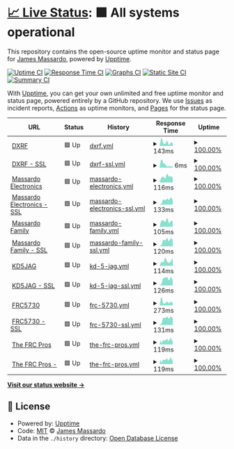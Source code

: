 # [📈 Live Status](https://dxrf.com): <!--live status--> **🟩 All systems operational**

This repository contains the open-source uptime monitor and status page for [James Massardo](http://www.dxrf.com), powered by [Upptime](https://github.com/upptime/upptime).

[![Uptime CI](https://github.com/jmassardo/upptime/workflows/Uptime%20CI/badge.svg)](https://github.com/jmassardo/upptime/actions?query=workflow%3A%22Uptime+CI%22)
[![Response Time CI](https://github.com/jmassardo/upptime/workflows/Response%20Time%20CI/badge.svg)](https://github.com/jmassardo/upptime/actions?query=workflow%3A%22Response+Time+CI%22)
[![Graphs CI](https://github.com/jmassardo/upptime/workflows/Graphs%20CI/badge.svg)](https://github.com/jmassardo/upptime/actions?query=workflow%3A%22Graphs+CI%22)
[![Static Site CI](https://github.com/jmassardo/upptime/workflows/Static%20Site%20CI/badge.svg)](https://github.com/jmassardo/upptime/actions?query=workflow%3A%22Static+Site+CI%22)
[![Summary CI](https://github.com/jmassardo/upptime/workflows/Summary%20CI/badge.svg)](https://github.com/jmassardo/upptime/actions?query=workflow%3A%22Summary+CI%22)

With [Upptime](https://upptime.js.org), you can get your own unlimited and free uptime monitor and status page, powered entirely by a GitHub repository. We use [Issues](https://github.com/jmassardo/upptime/issues) as incident reports, [Actions](https://github.com/jmassardo/upptime/actions) as uptime monitors, and [Pages](https://dxrf.com) for the status page.

<!--start: status pages-->
<!-- This summary is generated by Upptime (https://github.com/upptime/upptime) -->
<!-- Do not edit this manually, your changes will be overwritten -->
<!-- prettier-ignore -->
| URL | Status | History | Response Time | Uptime |
| --- | ------ | ------- | ------------- | ------ |
| <img alt="" src="https://favicons.githubusercontent.com/dxrf.com" height="13"> [DXRF](http://dxrf.com) | 🟩 Up | [dxrf.yml](https://github.com/jmassardo/upptime/commits/HEAD/history/dxrf.yml) | <details><summary><img alt="Response time graph" src="./graphs/dxrf/response-time-week.png" height="20"> 143ms</summary><br><a href="https://jmassardo.github.io/upptime/history/dxrf"><img alt="Response time 142" src="https://img.shields.io/endpoint?url=https%3A%2F%2Fraw.githubusercontent.com%2Fjmassardo%2Fupptime%2FHEAD%2Fapi%2Fdxrf%2Fresponse-time.json"></a><br><a href="https://jmassardo.github.io/upptime/history/dxrf"><img alt="24-hour response time 120" src="https://img.shields.io/endpoint?url=https%3A%2F%2Fraw.githubusercontent.com%2Fjmassardo%2Fupptime%2FHEAD%2Fapi%2Fdxrf%2Fresponse-time-day.json"></a><br><a href="https://jmassardo.github.io/upptime/history/dxrf"><img alt="7-day response time 143" src="https://img.shields.io/endpoint?url=https%3A%2F%2Fraw.githubusercontent.com%2Fjmassardo%2Fupptime%2FHEAD%2Fapi%2Fdxrf%2Fresponse-time-week.json"></a><br><a href="https://jmassardo.github.io/upptime/history/dxrf"><img alt="30-day response time 151" src="https://img.shields.io/endpoint?url=https%3A%2F%2Fraw.githubusercontent.com%2Fjmassardo%2Fupptime%2FHEAD%2Fapi%2Fdxrf%2Fresponse-time-month.json"></a><br><a href="https://jmassardo.github.io/upptime/history/dxrf"><img alt="1-year response time 142" src="https://img.shields.io/endpoint?url=https%3A%2F%2Fraw.githubusercontent.com%2Fjmassardo%2Fupptime%2FHEAD%2Fapi%2Fdxrf%2Fresponse-time-year.json"></a></details> | <details><summary><a href="https://jmassardo.github.io/upptime/history/dxrf">100.00%</a></summary><a href="https://jmassardo.github.io/upptime/history/dxrf"><img alt="All-time uptime 99.95%" src="https://img.shields.io/endpoint?url=https%3A%2F%2Fraw.githubusercontent.com%2Fjmassardo%2Fupptime%2FHEAD%2Fapi%2Fdxrf%2Fuptime.json"></a><br><a href="https://jmassardo.github.io/upptime/history/dxrf"><img alt="24-hour uptime 100.00%" src="https://img.shields.io/endpoint?url=https%3A%2F%2Fraw.githubusercontent.com%2Fjmassardo%2Fupptime%2FHEAD%2Fapi%2Fdxrf%2Fuptime-day.json"></a><br><a href="https://jmassardo.github.io/upptime/history/dxrf"><img alt="7-day uptime 100.00%" src="https://img.shields.io/endpoint?url=https%3A%2F%2Fraw.githubusercontent.com%2Fjmassardo%2Fupptime%2FHEAD%2Fapi%2Fdxrf%2Fuptime-week.json"></a><br><a href="https://jmassardo.github.io/upptime/history/dxrf"><img alt="30-day uptime 99.92%" src="https://img.shields.io/endpoint?url=https%3A%2F%2Fraw.githubusercontent.com%2Fjmassardo%2Fupptime%2FHEAD%2Fapi%2Fdxrf%2Fuptime-month.json"></a><br><a href="https://jmassardo.github.io/upptime/history/dxrf"><img alt="1-year uptime 99.95%" src="https://img.shields.io/endpoint?url=https%3A%2F%2Fraw.githubusercontent.com%2Fjmassardo%2Fupptime%2FHEAD%2Fapi%2Fdxrf%2Fuptime-year.json"></a></details>
| <img alt="" src="https://favicons.githubusercontent.com/dxrf.com" height="13"> [DXRF - SSL](https://dxrf.com) | 🟩 Up | [dxrf-ssl.yml](https://github.com/jmassardo/upptime/commits/HEAD/history/dxrf-ssl.yml) | <details><summary><img alt="Response time graph" src="./graphs/dxrf-ssl/response-time-week.png" height="20"> 6ms</summary><br><a href="https://jmassardo.github.io/upptime/history/dxrf-ssl"><img alt="Response time 10" src="https://img.shields.io/endpoint?url=https%3A%2F%2Fraw.githubusercontent.com%2Fjmassardo%2Fupptime%2FHEAD%2Fapi%2Fdxrf-ssl%2Fresponse-time.json"></a><br><a href="https://jmassardo.github.io/upptime/history/dxrf-ssl"><img alt="24-hour response time 3" src="https://img.shields.io/endpoint?url=https%3A%2F%2Fraw.githubusercontent.com%2Fjmassardo%2Fupptime%2FHEAD%2Fapi%2Fdxrf-ssl%2Fresponse-time-day.json"></a><br><a href="https://jmassardo.github.io/upptime/history/dxrf-ssl"><img alt="7-day response time 6" src="https://img.shields.io/endpoint?url=https%3A%2F%2Fraw.githubusercontent.com%2Fjmassardo%2Fupptime%2FHEAD%2Fapi%2Fdxrf-ssl%2Fresponse-time-week.json"></a><br><a href="https://jmassardo.github.io/upptime/history/dxrf-ssl"><img alt="30-day response time 10" src="https://img.shields.io/endpoint?url=https%3A%2F%2Fraw.githubusercontent.com%2Fjmassardo%2Fupptime%2FHEAD%2Fapi%2Fdxrf-ssl%2Fresponse-time-month.json"></a><br><a href="https://jmassardo.github.io/upptime/history/dxrf-ssl"><img alt="1-year response time 10" src="https://img.shields.io/endpoint?url=https%3A%2F%2Fraw.githubusercontent.com%2Fjmassardo%2Fupptime%2FHEAD%2Fapi%2Fdxrf-ssl%2Fresponse-time-year.json"></a></details> | <details><summary><a href="https://jmassardo.github.io/upptime/history/dxrf-ssl">100.00%</a></summary><a href="https://jmassardo.github.io/upptime/history/dxrf-ssl"><img alt="All-time uptime 99.95%" src="https://img.shields.io/endpoint?url=https%3A%2F%2Fraw.githubusercontent.com%2Fjmassardo%2Fupptime%2FHEAD%2Fapi%2Fdxrf-ssl%2Fuptime.json"></a><br><a href="https://jmassardo.github.io/upptime/history/dxrf-ssl"><img alt="24-hour uptime 100.00%" src="https://img.shields.io/endpoint?url=https%3A%2F%2Fraw.githubusercontent.com%2Fjmassardo%2Fupptime%2FHEAD%2Fapi%2Fdxrf-ssl%2Fuptime-day.json"></a><br><a href="https://jmassardo.github.io/upptime/history/dxrf-ssl"><img alt="7-day uptime 100.00%" src="https://img.shields.io/endpoint?url=https%3A%2F%2Fraw.githubusercontent.com%2Fjmassardo%2Fupptime%2FHEAD%2Fapi%2Fdxrf-ssl%2Fuptime-week.json"></a><br><a href="https://jmassardo.github.io/upptime/history/dxrf-ssl"><img alt="30-day uptime 99.92%" src="https://img.shields.io/endpoint?url=https%3A%2F%2Fraw.githubusercontent.com%2Fjmassardo%2Fupptime%2FHEAD%2Fapi%2Fdxrf-ssl%2Fuptime-month.json"></a><br><a href="https://jmassardo.github.io/upptime/history/dxrf-ssl"><img alt="1-year uptime 99.95%" src="https://img.shields.io/endpoint?url=https%3A%2F%2Fraw.githubusercontent.com%2Fjmassardo%2Fupptime%2FHEAD%2Fapi%2Fdxrf-ssl%2Fuptime-year.json"></a></details>
| <img alt="" src="https://favicons.githubusercontent.com/massardoelectronics.com" height="13"> [Massardo Electronics](http://massardoelectronics.com) | 🟩 Up | [massardo-electronics.yml](https://github.com/jmassardo/upptime/commits/HEAD/history/massardo-electronics.yml) | <details><summary><img alt="Response time graph" src="./graphs/massardo-electronics/response-time-week.png" height="20"> 116ms</summary><br><a href="https://jmassardo.github.io/upptime/history/massardo-electronics"><img alt="Response time 117" src="https://img.shields.io/endpoint?url=https%3A%2F%2Fraw.githubusercontent.com%2Fjmassardo%2Fupptime%2FHEAD%2Fapi%2Fmassardo-electronics%2Fresponse-time.json"></a><br><a href="https://jmassardo.github.io/upptime/history/massardo-electronics"><img alt="24-hour response time 95" src="https://img.shields.io/endpoint?url=https%3A%2F%2Fraw.githubusercontent.com%2Fjmassardo%2Fupptime%2FHEAD%2Fapi%2Fmassardo-electronics%2Fresponse-time-day.json"></a><br><a href="https://jmassardo.github.io/upptime/history/massardo-electronics"><img alt="7-day response time 116" src="https://img.shields.io/endpoint?url=https%3A%2F%2Fraw.githubusercontent.com%2Fjmassardo%2Fupptime%2FHEAD%2Fapi%2Fmassardo-electronics%2Fresponse-time-week.json"></a><br><a href="https://jmassardo.github.io/upptime/history/massardo-electronics"><img alt="30-day response time 119" src="https://img.shields.io/endpoint?url=https%3A%2F%2Fraw.githubusercontent.com%2Fjmassardo%2Fupptime%2FHEAD%2Fapi%2Fmassardo-electronics%2Fresponse-time-month.json"></a><br><a href="https://jmassardo.github.io/upptime/history/massardo-electronics"><img alt="1-year response time 117" src="https://img.shields.io/endpoint?url=https%3A%2F%2Fraw.githubusercontent.com%2Fjmassardo%2Fupptime%2FHEAD%2Fapi%2Fmassardo-electronics%2Fresponse-time-year.json"></a></details> | <details><summary><a href="https://jmassardo.github.io/upptime/history/massardo-electronics">100.00%</a></summary><a href="https://jmassardo.github.io/upptime/history/massardo-electronics"><img alt="All-time uptime 99.95%" src="https://img.shields.io/endpoint?url=https%3A%2F%2Fraw.githubusercontent.com%2Fjmassardo%2Fupptime%2FHEAD%2Fapi%2Fmassardo-electronics%2Fuptime.json"></a><br><a href="https://jmassardo.github.io/upptime/history/massardo-electronics"><img alt="24-hour uptime 100.00%" src="https://img.shields.io/endpoint?url=https%3A%2F%2Fraw.githubusercontent.com%2Fjmassardo%2Fupptime%2FHEAD%2Fapi%2Fmassardo-electronics%2Fuptime-day.json"></a><br><a href="https://jmassardo.github.io/upptime/history/massardo-electronics"><img alt="7-day uptime 100.00%" src="https://img.shields.io/endpoint?url=https%3A%2F%2Fraw.githubusercontent.com%2Fjmassardo%2Fupptime%2FHEAD%2Fapi%2Fmassardo-electronics%2Fuptime-week.json"></a><br><a href="https://jmassardo.github.io/upptime/history/massardo-electronics"><img alt="30-day uptime 99.92%" src="https://img.shields.io/endpoint?url=https%3A%2F%2Fraw.githubusercontent.com%2Fjmassardo%2Fupptime%2FHEAD%2Fapi%2Fmassardo-electronics%2Fuptime-month.json"></a><br><a href="https://jmassardo.github.io/upptime/history/massardo-electronics"><img alt="1-year uptime 99.95%" src="https://img.shields.io/endpoint?url=https%3A%2F%2Fraw.githubusercontent.com%2Fjmassardo%2Fupptime%2FHEAD%2Fapi%2Fmassardo-electronics%2Fuptime-year.json"></a></details>
| <img alt="" src="https://favicons.githubusercontent.com/massardoelectronics.com" height="13"> [Massardo Electronics - SSL](https://massardoelectronics.com) | 🟩 Up | [massardo-electronics-ssl.yml](https://github.com/jmassardo/upptime/commits/HEAD/history/massardo-electronics-ssl.yml) | <details><summary><img alt="Response time graph" src="./graphs/massardo-electronics-ssl/response-time-week.png" height="20"> 133ms</summary><br><a href="https://jmassardo.github.io/upptime/history/massardo-electronics-ssl"><img alt="Response time 134" src="https://img.shields.io/endpoint?url=https%3A%2F%2Fraw.githubusercontent.com%2Fjmassardo%2Fupptime%2FHEAD%2Fapi%2Fmassardo-electronics-ssl%2Fresponse-time.json"></a><br><a href="https://jmassardo.github.io/upptime/history/massardo-electronics-ssl"><img alt="24-hour response time 130" src="https://img.shields.io/endpoint?url=https%3A%2F%2Fraw.githubusercontent.com%2Fjmassardo%2Fupptime%2FHEAD%2Fapi%2Fmassardo-electronics-ssl%2Fresponse-time-day.json"></a><br><a href="https://jmassardo.github.io/upptime/history/massardo-electronics-ssl"><img alt="7-day response time 133" src="https://img.shields.io/endpoint?url=https%3A%2F%2Fraw.githubusercontent.com%2Fjmassardo%2Fupptime%2FHEAD%2Fapi%2Fmassardo-electronics-ssl%2Fresponse-time-week.json"></a><br><a href="https://jmassardo.github.io/upptime/history/massardo-electronics-ssl"><img alt="30-day response time 130" src="https://img.shields.io/endpoint?url=https%3A%2F%2Fraw.githubusercontent.com%2Fjmassardo%2Fupptime%2FHEAD%2Fapi%2Fmassardo-electronics-ssl%2Fresponse-time-month.json"></a><br><a href="https://jmassardo.github.io/upptime/history/massardo-electronics-ssl"><img alt="1-year response time 134" src="https://img.shields.io/endpoint?url=https%3A%2F%2Fraw.githubusercontent.com%2Fjmassardo%2Fupptime%2FHEAD%2Fapi%2Fmassardo-electronics-ssl%2Fresponse-time-year.json"></a></details> | <details><summary><a href="https://jmassardo.github.io/upptime/history/massardo-electronics-ssl">100.00%</a></summary><a href="https://jmassardo.github.io/upptime/history/massardo-electronics-ssl"><img alt="All-time uptime 99.95%" src="https://img.shields.io/endpoint?url=https%3A%2F%2Fraw.githubusercontent.com%2Fjmassardo%2Fupptime%2FHEAD%2Fapi%2Fmassardo-electronics-ssl%2Fuptime.json"></a><br><a href="https://jmassardo.github.io/upptime/history/massardo-electronics-ssl"><img alt="24-hour uptime 100.00%" src="https://img.shields.io/endpoint?url=https%3A%2F%2Fraw.githubusercontent.com%2Fjmassardo%2Fupptime%2FHEAD%2Fapi%2Fmassardo-electronics-ssl%2Fuptime-day.json"></a><br><a href="https://jmassardo.github.io/upptime/history/massardo-electronics-ssl"><img alt="7-day uptime 100.00%" src="https://img.shields.io/endpoint?url=https%3A%2F%2Fraw.githubusercontent.com%2Fjmassardo%2Fupptime%2FHEAD%2Fapi%2Fmassardo-electronics-ssl%2Fuptime-week.json"></a><br><a href="https://jmassardo.github.io/upptime/history/massardo-electronics-ssl"><img alt="30-day uptime 99.92%" src="https://img.shields.io/endpoint?url=https%3A%2F%2Fraw.githubusercontent.com%2Fjmassardo%2Fupptime%2FHEAD%2Fapi%2Fmassardo-electronics-ssl%2Fuptime-month.json"></a><br><a href="https://jmassardo.github.io/upptime/history/massardo-electronics-ssl"><img alt="1-year uptime 99.95%" src="https://img.shields.io/endpoint?url=https%3A%2F%2Fraw.githubusercontent.com%2Fjmassardo%2Fupptime%2FHEAD%2Fapi%2Fmassardo-electronics-ssl%2Fuptime-year.json"></a></details>
| <img alt="" src="https://favicons.githubusercontent.com/massardofamily.com" height="13"> [Massardo Family](http://massardofamily.com) | 🟩 Up | [massardo-family.yml](https://github.com/jmassardo/upptime/commits/HEAD/history/massardo-family.yml) | <details><summary><img alt="Response time graph" src="./graphs/massardo-family/response-time-week.png" height="20"> 105ms</summary><br><a href="https://jmassardo.github.io/upptime/history/massardo-family"><img alt="Response time 117" src="https://img.shields.io/endpoint?url=https%3A%2F%2Fraw.githubusercontent.com%2Fjmassardo%2Fupptime%2FHEAD%2Fapi%2Fmassardo-family%2Fresponse-time.json"></a><br><a href="https://jmassardo.github.io/upptime/history/massardo-family"><img alt="24-hour response time 103" src="https://img.shields.io/endpoint?url=https%3A%2F%2Fraw.githubusercontent.com%2Fjmassardo%2Fupptime%2FHEAD%2Fapi%2Fmassardo-family%2Fresponse-time-day.json"></a><br><a href="https://jmassardo.github.io/upptime/history/massardo-family"><img alt="7-day response time 105" src="https://img.shields.io/endpoint?url=https%3A%2F%2Fraw.githubusercontent.com%2Fjmassardo%2Fupptime%2FHEAD%2Fapi%2Fmassardo-family%2Fresponse-time-week.json"></a><br><a href="https://jmassardo.github.io/upptime/history/massardo-family"><img alt="30-day response time 119" src="https://img.shields.io/endpoint?url=https%3A%2F%2Fraw.githubusercontent.com%2Fjmassardo%2Fupptime%2FHEAD%2Fapi%2Fmassardo-family%2Fresponse-time-month.json"></a><br><a href="https://jmassardo.github.io/upptime/history/massardo-family"><img alt="1-year response time 117" src="https://img.shields.io/endpoint?url=https%3A%2F%2Fraw.githubusercontent.com%2Fjmassardo%2Fupptime%2FHEAD%2Fapi%2Fmassardo-family%2Fresponse-time-year.json"></a></details> | <details><summary><a href="https://jmassardo.github.io/upptime/history/massardo-family">100.00%</a></summary><a href="https://jmassardo.github.io/upptime/history/massardo-family"><img alt="All-time uptime 99.95%" src="https://img.shields.io/endpoint?url=https%3A%2F%2Fraw.githubusercontent.com%2Fjmassardo%2Fupptime%2FHEAD%2Fapi%2Fmassardo-family%2Fuptime.json"></a><br><a href="https://jmassardo.github.io/upptime/history/massardo-family"><img alt="24-hour uptime 100.00%" src="https://img.shields.io/endpoint?url=https%3A%2F%2Fraw.githubusercontent.com%2Fjmassardo%2Fupptime%2FHEAD%2Fapi%2Fmassardo-family%2Fuptime-day.json"></a><br><a href="https://jmassardo.github.io/upptime/history/massardo-family"><img alt="7-day uptime 100.00%" src="https://img.shields.io/endpoint?url=https%3A%2F%2Fraw.githubusercontent.com%2Fjmassardo%2Fupptime%2FHEAD%2Fapi%2Fmassardo-family%2Fuptime-week.json"></a><br><a href="https://jmassardo.github.io/upptime/history/massardo-family"><img alt="30-day uptime 99.92%" src="https://img.shields.io/endpoint?url=https%3A%2F%2Fraw.githubusercontent.com%2Fjmassardo%2Fupptime%2FHEAD%2Fapi%2Fmassardo-family%2Fuptime-month.json"></a><br><a href="https://jmassardo.github.io/upptime/history/massardo-family"><img alt="1-year uptime 99.95%" src="https://img.shields.io/endpoint?url=https%3A%2F%2Fraw.githubusercontent.com%2Fjmassardo%2Fupptime%2FHEAD%2Fapi%2Fmassardo-family%2Fuptime-year.json"></a></details>
| <img alt="" src="https://favicons.githubusercontent.com/massardofamily.com" height="13"> [Massardo Family - SSL](https://massardofamily.com) | 🟩 Up | [massardo-family-ssl.yml](https://github.com/jmassardo/upptime/commits/HEAD/history/massardo-family-ssl.yml) | <details><summary><img alt="Response time graph" src="./graphs/massardo-family-ssl/response-time-week.png" height="20"> 120ms</summary><br><a href="https://jmassardo.github.io/upptime/history/massardo-family-ssl"><img alt="Response time 130" src="https://img.shields.io/endpoint?url=https%3A%2F%2Fraw.githubusercontent.com%2Fjmassardo%2Fupptime%2FHEAD%2Fapi%2Fmassardo-family-ssl%2Fresponse-time.json"></a><br><a href="https://jmassardo.github.io/upptime/history/massardo-family-ssl"><img alt="24-hour response time 129" src="https://img.shields.io/endpoint?url=https%3A%2F%2Fraw.githubusercontent.com%2Fjmassardo%2Fupptime%2FHEAD%2Fapi%2Fmassardo-family-ssl%2Fresponse-time-day.json"></a><br><a href="https://jmassardo.github.io/upptime/history/massardo-family-ssl"><img alt="7-day response time 120" src="https://img.shields.io/endpoint?url=https%3A%2F%2Fraw.githubusercontent.com%2Fjmassardo%2Fupptime%2FHEAD%2Fapi%2Fmassardo-family-ssl%2Fresponse-time-week.json"></a><br><a href="https://jmassardo.github.io/upptime/history/massardo-family-ssl"><img alt="30-day response time 126" src="https://img.shields.io/endpoint?url=https%3A%2F%2Fraw.githubusercontent.com%2Fjmassardo%2Fupptime%2FHEAD%2Fapi%2Fmassardo-family-ssl%2Fresponse-time-month.json"></a><br><a href="https://jmassardo.github.io/upptime/history/massardo-family-ssl"><img alt="1-year response time 130" src="https://img.shields.io/endpoint?url=https%3A%2F%2Fraw.githubusercontent.com%2Fjmassardo%2Fupptime%2FHEAD%2Fapi%2Fmassardo-family-ssl%2Fresponse-time-year.json"></a></details> | <details><summary><a href="https://jmassardo.github.io/upptime/history/massardo-family-ssl">100.00%</a></summary><a href="https://jmassardo.github.io/upptime/history/massardo-family-ssl"><img alt="All-time uptime 99.95%" src="https://img.shields.io/endpoint?url=https%3A%2F%2Fraw.githubusercontent.com%2Fjmassardo%2Fupptime%2FHEAD%2Fapi%2Fmassardo-family-ssl%2Fuptime.json"></a><br><a href="https://jmassardo.github.io/upptime/history/massardo-family-ssl"><img alt="24-hour uptime 100.00%" src="https://img.shields.io/endpoint?url=https%3A%2F%2Fraw.githubusercontent.com%2Fjmassardo%2Fupptime%2FHEAD%2Fapi%2Fmassardo-family-ssl%2Fuptime-day.json"></a><br><a href="https://jmassardo.github.io/upptime/history/massardo-family-ssl"><img alt="7-day uptime 100.00%" src="https://img.shields.io/endpoint?url=https%3A%2F%2Fraw.githubusercontent.com%2Fjmassardo%2Fupptime%2FHEAD%2Fapi%2Fmassardo-family-ssl%2Fuptime-week.json"></a><br><a href="https://jmassardo.github.io/upptime/history/massardo-family-ssl"><img alt="30-day uptime 99.92%" src="https://img.shields.io/endpoint?url=https%3A%2F%2Fraw.githubusercontent.com%2Fjmassardo%2Fupptime%2FHEAD%2Fapi%2Fmassardo-family-ssl%2Fuptime-month.json"></a><br><a href="https://jmassardo.github.io/upptime/history/massardo-family-ssl"><img alt="1-year uptime 99.95%" src="https://img.shields.io/endpoint?url=https%3A%2F%2Fraw.githubusercontent.com%2Fjmassardo%2Fupptime%2FHEAD%2Fapi%2Fmassardo-family-ssl%2Fuptime-year.json"></a></details>
| <img alt="" src="https://favicons.githubusercontent.com/kd5jag.info" height="13"> [KD5JAG](http://kd5jag.info) | 🟩 Up | [kd-5-jag.yml](https://github.com/jmassardo/upptime/commits/HEAD/history/kd-5-jag.yml) | <details><summary><img alt="Response time graph" src="./graphs/kd-5-jag/response-time-week.png" height="20"> 114ms</summary><br><a href="https://jmassardo.github.io/upptime/history/kd-5-jag"><img alt="Response time 170" src="https://img.shields.io/endpoint?url=https%3A%2F%2Fraw.githubusercontent.com%2Fjmassardo%2Fupptime%2FHEAD%2Fapi%2Fkd-5-jag%2Fresponse-time.json"></a><br><a href="https://jmassardo.github.io/upptime/history/kd-5-jag"><img alt="24-hour response time 180" src="https://img.shields.io/endpoint?url=https%3A%2F%2Fraw.githubusercontent.com%2Fjmassardo%2Fupptime%2FHEAD%2Fapi%2Fkd-5-jag%2Fresponse-time-day.json"></a><br><a href="https://jmassardo.github.io/upptime/history/kd-5-jag"><img alt="7-day response time 114" src="https://img.shields.io/endpoint?url=https%3A%2F%2Fraw.githubusercontent.com%2Fjmassardo%2Fupptime%2FHEAD%2Fapi%2Fkd-5-jag%2Fresponse-time-week.json"></a><br><a href="https://jmassardo.github.io/upptime/history/kd-5-jag"><img alt="30-day response time 154" src="https://img.shields.io/endpoint?url=https%3A%2F%2Fraw.githubusercontent.com%2Fjmassardo%2Fupptime%2FHEAD%2Fapi%2Fkd-5-jag%2Fresponse-time-month.json"></a><br><a href="https://jmassardo.github.io/upptime/history/kd-5-jag"><img alt="1-year response time 170" src="https://img.shields.io/endpoint?url=https%3A%2F%2Fraw.githubusercontent.com%2Fjmassardo%2Fupptime%2FHEAD%2Fapi%2Fkd-5-jag%2Fresponse-time-year.json"></a></details> | <details><summary><a href="https://jmassardo.github.io/upptime/history/kd-5-jag">100.00%</a></summary><a href="https://jmassardo.github.io/upptime/history/kd-5-jag"><img alt="All-time uptime 99.95%" src="https://img.shields.io/endpoint?url=https%3A%2F%2Fraw.githubusercontent.com%2Fjmassardo%2Fupptime%2FHEAD%2Fapi%2Fkd-5-jag%2Fuptime.json"></a><br><a href="https://jmassardo.github.io/upptime/history/kd-5-jag"><img alt="24-hour uptime 100.00%" src="https://img.shields.io/endpoint?url=https%3A%2F%2Fraw.githubusercontent.com%2Fjmassardo%2Fupptime%2FHEAD%2Fapi%2Fkd-5-jag%2Fuptime-day.json"></a><br><a href="https://jmassardo.github.io/upptime/history/kd-5-jag"><img alt="7-day uptime 100.00%" src="https://img.shields.io/endpoint?url=https%3A%2F%2Fraw.githubusercontent.com%2Fjmassardo%2Fupptime%2FHEAD%2Fapi%2Fkd-5-jag%2Fuptime-week.json"></a><br><a href="https://jmassardo.github.io/upptime/history/kd-5-jag"><img alt="30-day uptime 99.92%" src="https://img.shields.io/endpoint?url=https%3A%2F%2Fraw.githubusercontent.com%2Fjmassardo%2Fupptime%2FHEAD%2Fapi%2Fkd-5-jag%2Fuptime-month.json"></a><br><a href="https://jmassardo.github.io/upptime/history/kd-5-jag"><img alt="1-year uptime 99.95%" src="https://img.shields.io/endpoint?url=https%3A%2F%2Fraw.githubusercontent.com%2Fjmassardo%2Fupptime%2FHEAD%2Fapi%2Fkd-5-jag%2Fuptime-year.json"></a></details>
| <img alt="" src="https://favicons.githubusercontent.com/kd5jag.info" height="13"> [KD5JAG - SSL](https://kd5jag.info) | 🟩 Up | [kd-5-jag-ssl.yml](https://github.com/jmassardo/upptime/commits/HEAD/history/kd-5-jag-ssl.yml) | <details><summary><img alt="Response time graph" src="./graphs/kd-5-jag-ssl/response-time-week.png" height="20"> 126ms</summary><br><a href="https://jmassardo.github.io/upptime/history/kd-5-jag-ssl"><img alt="Response time 129" src="https://img.shields.io/endpoint?url=https%3A%2F%2Fraw.githubusercontent.com%2Fjmassardo%2Fupptime%2FHEAD%2Fapi%2Fkd-5-jag-ssl%2Fresponse-time.json"></a><br><a href="https://jmassardo.github.io/upptime/history/kd-5-jag-ssl"><img alt="24-hour response time 109" src="https://img.shields.io/endpoint?url=https%3A%2F%2Fraw.githubusercontent.com%2Fjmassardo%2Fupptime%2FHEAD%2Fapi%2Fkd-5-jag-ssl%2Fresponse-time-day.json"></a><br><a href="https://jmassardo.github.io/upptime/history/kd-5-jag-ssl"><img alt="7-day response time 126" src="https://img.shields.io/endpoint?url=https%3A%2F%2Fraw.githubusercontent.com%2Fjmassardo%2Fupptime%2FHEAD%2Fapi%2Fkd-5-jag-ssl%2Fresponse-time-week.json"></a><br><a href="https://jmassardo.github.io/upptime/history/kd-5-jag-ssl"><img alt="30-day response time 127" src="https://img.shields.io/endpoint?url=https%3A%2F%2Fraw.githubusercontent.com%2Fjmassardo%2Fupptime%2FHEAD%2Fapi%2Fkd-5-jag-ssl%2Fresponse-time-month.json"></a><br><a href="https://jmassardo.github.io/upptime/history/kd-5-jag-ssl"><img alt="1-year response time 129" src="https://img.shields.io/endpoint?url=https%3A%2F%2Fraw.githubusercontent.com%2Fjmassardo%2Fupptime%2FHEAD%2Fapi%2Fkd-5-jag-ssl%2Fresponse-time-year.json"></a></details> | <details><summary><a href="https://jmassardo.github.io/upptime/history/kd-5-jag-ssl">100.00%</a></summary><a href="https://jmassardo.github.io/upptime/history/kd-5-jag-ssl"><img alt="All-time uptime 99.95%" src="https://img.shields.io/endpoint?url=https%3A%2F%2Fraw.githubusercontent.com%2Fjmassardo%2Fupptime%2FHEAD%2Fapi%2Fkd-5-jag-ssl%2Fuptime.json"></a><br><a href="https://jmassardo.github.io/upptime/history/kd-5-jag-ssl"><img alt="24-hour uptime 100.00%" src="https://img.shields.io/endpoint?url=https%3A%2F%2Fraw.githubusercontent.com%2Fjmassardo%2Fupptime%2FHEAD%2Fapi%2Fkd-5-jag-ssl%2Fuptime-day.json"></a><br><a href="https://jmassardo.github.io/upptime/history/kd-5-jag-ssl"><img alt="7-day uptime 100.00%" src="https://img.shields.io/endpoint?url=https%3A%2F%2Fraw.githubusercontent.com%2Fjmassardo%2Fupptime%2FHEAD%2Fapi%2Fkd-5-jag-ssl%2Fuptime-week.json"></a><br><a href="https://jmassardo.github.io/upptime/history/kd-5-jag-ssl"><img alt="30-day uptime 99.92%" src="https://img.shields.io/endpoint?url=https%3A%2F%2Fraw.githubusercontent.com%2Fjmassardo%2Fupptime%2FHEAD%2Fapi%2Fkd-5-jag-ssl%2Fuptime-month.json"></a><br><a href="https://jmassardo.github.io/upptime/history/kd-5-jag-ssl"><img alt="1-year uptime 99.95%" src="https://img.shields.io/endpoint?url=https%3A%2F%2Fraw.githubusercontent.com%2Fjmassardo%2Fupptime%2FHEAD%2Fapi%2Fkd-5-jag-ssl%2Fuptime-year.json"></a></details>
| <img alt="" src="https://favicons.githubusercontent.com/www.frc5730.com" height="13"> [FRC5730](http://www.frc5730.com) | 🟩 Up | [frc-5730.yml](https://github.com/jmassardo/upptime/commits/HEAD/history/frc-5730.yml) | <details><summary><img alt="Response time graph" src="./graphs/frc-5730/response-time-week.png" height="20"> 273ms</summary><br><a href="https://jmassardo.github.io/upptime/history/frc-5730"><img alt="Response time 237" src="https://img.shields.io/endpoint?url=https%3A%2F%2Fraw.githubusercontent.com%2Fjmassardo%2Fupptime%2FHEAD%2Fapi%2Ffrc-5730%2Fresponse-time.json"></a><br><a href="https://jmassardo.github.io/upptime/history/frc-5730"><img alt="24-hour response time 214" src="https://img.shields.io/endpoint?url=https%3A%2F%2Fraw.githubusercontent.com%2Fjmassardo%2Fupptime%2FHEAD%2Fapi%2Ffrc-5730%2Fresponse-time-day.json"></a><br><a href="https://jmassardo.github.io/upptime/history/frc-5730"><img alt="7-day response time 273" src="https://img.shields.io/endpoint?url=https%3A%2F%2Fraw.githubusercontent.com%2Fjmassardo%2Fupptime%2FHEAD%2Fapi%2Ffrc-5730%2Fresponse-time-week.json"></a><br><a href="https://jmassardo.github.io/upptime/history/frc-5730"><img alt="30-day response time 232" src="https://img.shields.io/endpoint?url=https%3A%2F%2Fraw.githubusercontent.com%2Fjmassardo%2Fupptime%2FHEAD%2Fapi%2Ffrc-5730%2Fresponse-time-month.json"></a><br><a href="https://jmassardo.github.io/upptime/history/frc-5730"><img alt="1-year response time 237" src="https://img.shields.io/endpoint?url=https%3A%2F%2Fraw.githubusercontent.com%2Fjmassardo%2Fupptime%2FHEAD%2Fapi%2Ffrc-5730%2Fresponse-time-year.json"></a></details> | <details><summary><a href="https://jmassardo.github.io/upptime/history/frc-5730">100.00%</a></summary><a href="https://jmassardo.github.io/upptime/history/frc-5730"><img alt="All-time uptime 100.00%" src="https://img.shields.io/endpoint?url=https%3A%2F%2Fraw.githubusercontent.com%2Fjmassardo%2Fupptime%2FHEAD%2Fapi%2Ffrc-5730%2Fuptime.json"></a><br><a href="https://jmassardo.github.io/upptime/history/frc-5730"><img alt="24-hour uptime 100.00%" src="https://img.shields.io/endpoint?url=https%3A%2F%2Fraw.githubusercontent.com%2Fjmassardo%2Fupptime%2FHEAD%2Fapi%2Ffrc-5730%2Fuptime-day.json"></a><br><a href="https://jmassardo.github.io/upptime/history/frc-5730"><img alt="7-day uptime 100.00%" src="https://img.shields.io/endpoint?url=https%3A%2F%2Fraw.githubusercontent.com%2Fjmassardo%2Fupptime%2FHEAD%2Fapi%2Ffrc-5730%2Fuptime-week.json"></a><br><a href="https://jmassardo.github.io/upptime/history/frc-5730"><img alt="30-day uptime 100.00%" src="https://img.shields.io/endpoint?url=https%3A%2F%2Fraw.githubusercontent.com%2Fjmassardo%2Fupptime%2FHEAD%2Fapi%2Ffrc-5730%2Fuptime-month.json"></a><br><a href="https://jmassardo.github.io/upptime/history/frc-5730"><img alt="1-year uptime 100.00%" src="https://img.shields.io/endpoint?url=https%3A%2F%2Fraw.githubusercontent.com%2Fjmassardo%2Fupptime%2FHEAD%2Fapi%2Ffrc-5730%2Fuptime-year.json"></a></details>
| <img alt="" src="https://favicons.githubusercontent.com/www.frc5730.com" height="13"> [FRC5730 - SSL](https://www.frc5730.com) | 🟩 Up | [frc-5730-ssl.yml](https://github.com/jmassardo/upptime/commits/HEAD/history/frc-5730-ssl.yml) | <details><summary><img alt="Response time graph" src="./graphs/frc-5730-ssl/response-time-week.png" height="20"> 131ms</summary><br><a href="https://jmassardo.github.io/upptime/history/frc-5730-ssl"><img alt="Response time 137" src="https://img.shields.io/endpoint?url=https%3A%2F%2Fraw.githubusercontent.com%2Fjmassardo%2Fupptime%2FHEAD%2Fapi%2Ffrc-5730-ssl%2Fresponse-time.json"></a><br><a href="https://jmassardo.github.io/upptime/history/frc-5730-ssl"><img alt="24-hour response time 133" src="https://img.shields.io/endpoint?url=https%3A%2F%2Fraw.githubusercontent.com%2Fjmassardo%2Fupptime%2FHEAD%2Fapi%2Ffrc-5730-ssl%2Fresponse-time-day.json"></a><br><a href="https://jmassardo.github.io/upptime/history/frc-5730-ssl"><img alt="7-day response time 131" src="https://img.shields.io/endpoint?url=https%3A%2F%2Fraw.githubusercontent.com%2Fjmassardo%2Fupptime%2FHEAD%2Fapi%2Ffrc-5730-ssl%2Fresponse-time-week.json"></a><br><a href="https://jmassardo.github.io/upptime/history/frc-5730-ssl"><img alt="30-day response time 127" src="https://img.shields.io/endpoint?url=https%3A%2F%2Fraw.githubusercontent.com%2Fjmassardo%2Fupptime%2FHEAD%2Fapi%2Ffrc-5730-ssl%2Fresponse-time-month.json"></a><br><a href="https://jmassardo.github.io/upptime/history/frc-5730-ssl"><img alt="1-year response time 137" src="https://img.shields.io/endpoint?url=https%3A%2F%2Fraw.githubusercontent.com%2Fjmassardo%2Fupptime%2FHEAD%2Fapi%2Ffrc-5730-ssl%2Fresponse-time-year.json"></a></details> | <details><summary><a href="https://jmassardo.github.io/upptime/history/frc-5730-ssl">100.00%</a></summary><a href="https://jmassardo.github.io/upptime/history/frc-5730-ssl"><img alt="All-time uptime 100.00%" src="https://img.shields.io/endpoint?url=https%3A%2F%2Fraw.githubusercontent.com%2Fjmassardo%2Fupptime%2FHEAD%2Fapi%2Ffrc-5730-ssl%2Fuptime.json"></a><br><a href="https://jmassardo.github.io/upptime/history/frc-5730-ssl"><img alt="24-hour uptime 100.00%" src="https://img.shields.io/endpoint?url=https%3A%2F%2Fraw.githubusercontent.com%2Fjmassardo%2Fupptime%2FHEAD%2Fapi%2Ffrc-5730-ssl%2Fuptime-day.json"></a><br><a href="https://jmassardo.github.io/upptime/history/frc-5730-ssl"><img alt="7-day uptime 100.00%" src="https://img.shields.io/endpoint?url=https%3A%2F%2Fraw.githubusercontent.com%2Fjmassardo%2Fupptime%2FHEAD%2Fapi%2Ffrc-5730-ssl%2Fuptime-week.json"></a><br><a href="https://jmassardo.github.io/upptime/history/frc-5730-ssl"><img alt="30-day uptime 100.00%" src="https://img.shields.io/endpoint?url=https%3A%2F%2Fraw.githubusercontent.com%2Fjmassardo%2Fupptime%2FHEAD%2Fapi%2Ffrc-5730-ssl%2Fuptime-month.json"></a><br><a href="https://jmassardo.github.io/upptime/history/frc-5730-ssl"><img alt="1-year uptime 100.00%" src="https://img.shields.io/endpoint?url=https%3A%2F%2Fraw.githubusercontent.com%2Fjmassardo%2Fupptime%2FHEAD%2Fapi%2Ffrc-5730-ssl%2Fuptime-year.json"></a></details>
| <img alt="" src="https://favicons.githubusercontent.com/www.thefrcpros.com" height="13"> [The FRC Pros](http://www.thefrcpros.com) | 🟩 Up | [the-frc-pros.yml](https://github.com/jmassardo/upptime/commits/HEAD/history/the-frc-pros.yml) | <details><summary><img alt="Response time graph" src="./graphs/the-frc-pros/response-time-week.png" height="20"> 119ms</summary><br><a href="https://jmassardo.github.io/upptime/history/the-frc-pros"><img alt="Response time 127" src="https://img.shields.io/endpoint?url=https%3A%2F%2Fraw.githubusercontent.com%2Fjmassardo%2Fupptime%2FHEAD%2Fapi%2Fthe-frc-pros%2Fresponse-time.json"></a><br><a href="https://jmassardo.github.io/upptime/history/the-frc-pros"><img alt="24-hour response time 119" src="https://img.shields.io/endpoint?url=https%3A%2F%2Fraw.githubusercontent.com%2Fjmassardo%2Fupptime%2FHEAD%2Fapi%2Fthe-frc-pros%2Fresponse-time-day.json"></a><br><a href="https://jmassardo.github.io/upptime/history/the-frc-pros"><img alt="7-day response time 119" src="https://img.shields.io/endpoint?url=https%3A%2F%2Fraw.githubusercontent.com%2Fjmassardo%2Fupptime%2FHEAD%2Fapi%2Fthe-frc-pros%2Fresponse-time-week.json"></a><br><a href="https://jmassardo.github.io/upptime/history/the-frc-pros"><img alt="30-day response time 118" src="https://img.shields.io/endpoint?url=https%3A%2F%2Fraw.githubusercontent.com%2Fjmassardo%2Fupptime%2FHEAD%2Fapi%2Fthe-frc-pros%2Fresponse-time-month.json"></a><br><a href="https://jmassardo.github.io/upptime/history/the-frc-pros"><img alt="1-year response time 127" src="https://img.shields.io/endpoint?url=https%3A%2F%2Fraw.githubusercontent.com%2Fjmassardo%2Fupptime%2FHEAD%2Fapi%2Fthe-frc-pros%2Fresponse-time-year.json"></a></details> | <details><summary><a href="https://jmassardo.github.io/upptime/history/the-frc-pros">100.00%</a></summary><a href="https://jmassardo.github.io/upptime/history/the-frc-pros"><img alt="All-time uptime 99.95%" src="https://img.shields.io/endpoint?url=https%3A%2F%2Fraw.githubusercontent.com%2Fjmassardo%2Fupptime%2FHEAD%2Fapi%2Fthe-frc-pros%2Fuptime.json"></a><br><a href="https://jmassardo.github.io/upptime/history/the-frc-pros"><img alt="24-hour uptime 100.00%" src="https://img.shields.io/endpoint?url=https%3A%2F%2Fraw.githubusercontent.com%2Fjmassardo%2Fupptime%2FHEAD%2Fapi%2Fthe-frc-pros%2Fuptime-day.json"></a><br><a href="https://jmassardo.github.io/upptime/history/the-frc-pros"><img alt="7-day uptime 100.00%" src="https://img.shields.io/endpoint?url=https%3A%2F%2Fraw.githubusercontent.com%2Fjmassardo%2Fupptime%2FHEAD%2Fapi%2Fthe-frc-pros%2Fuptime-week.json"></a><br><a href="https://jmassardo.github.io/upptime/history/the-frc-pros"><img alt="30-day uptime 99.92%" src="https://img.shields.io/endpoint?url=https%3A%2F%2Fraw.githubusercontent.com%2Fjmassardo%2Fupptime%2FHEAD%2Fapi%2Fthe-frc-pros%2Fuptime-month.json"></a><br><a href="https://jmassardo.github.io/upptime/history/the-frc-pros"><img alt="1-year uptime 99.95%" src="https://img.shields.io/endpoint?url=https%3A%2F%2Fraw.githubusercontent.com%2Fjmassardo%2Fupptime%2FHEAD%2Fapi%2Fthe-frc-pros%2Fuptime-year.json"></a></details>
| <img alt="" src="https://favicons.githubusercontent.com/www.thefrcpros.com" height="13"> [The FRC Pros -](https://www.thefrcpros.com) | 🟩 Up | [the-frc-pros.yml](https://github.com/jmassardo/upptime/commits/HEAD/history/the-frc-pros.yml) | <details><summary><img alt="Response time graph" src="./graphs/the-frc-pros/response-time-week.png" height="20"> 119ms</summary><br><a href="https://jmassardo.github.io/upptime/history/the-frc-pros"><img alt="Response time 127" src="https://img.shields.io/endpoint?url=https%3A%2F%2Fraw.githubusercontent.com%2Fjmassardo%2Fupptime%2FHEAD%2Fapi%2Fthe-frc-pros%2Fresponse-time.json"></a><br><a href="https://jmassardo.github.io/upptime/history/the-frc-pros"><img alt="24-hour response time 119" src="https://img.shields.io/endpoint?url=https%3A%2F%2Fraw.githubusercontent.com%2Fjmassardo%2Fupptime%2FHEAD%2Fapi%2Fthe-frc-pros%2Fresponse-time-day.json"></a><br><a href="https://jmassardo.github.io/upptime/history/the-frc-pros"><img alt="7-day response time 119" src="https://img.shields.io/endpoint?url=https%3A%2F%2Fraw.githubusercontent.com%2Fjmassardo%2Fupptime%2FHEAD%2Fapi%2Fthe-frc-pros%2Fresponse-time-week.json"></a><br><a href="https://jmassardo.github.io/upptime/history/the-frc-pros"><img alt="30-day response time 118" src="https://img.shields.io/endpoint?url=https%3A%2F%2Fraw.githubusercontent.com%2Fjmassardo%2Fupptime%2FHEAD%2Fapi%2Fthe-frc-pros%2Fresponse-time-month.json"></a><br><a href="https://jmassardo.github.io/upptime/history/the-frc-pros"><img alt="1-year response time 127" src="https://img.shields.io/endpoint?url=https%3A%2F%2Fraw.githubusercontent.com%2Fjmassardo%2Fupptime%2FHEAD%2Fapi%2Fthe-frc-pros%2Fresponse-time-year.json"></a></details> | <details><summary><a href="https://jmassardo.github.io/upptime/history/the-frc-pros">100.00%</a></summary><a href="https://jmassardo.github.io/upptime/history/the-frc-pros"><img alt="All-time uptime 99.95%" src="https://img.shields.io/endpoint?url=https%3A%2F%2Fraw.githubusercontent.com%2Fjmassardo%2Fupptime%2FHEAD%2Fapi%2Fthe-frc-pros%2Fuptime.json"></a><br><a href="https://jmassardo.github.io/upptime/history/the-frc-pros"><img alt="24-hour uptime 100.00%" src="https://img.shields.io/endpoint?url=https%3A%2F%2Fraw.githubusercontent.com%2Fjmassardo%2Fupptime%2FHEAD%2Fapi%2Fthe-frc-pros%2Fuptime-day.json"></a><br><a href="https://jmassardo.github.io/upptime/history/the-frc-pros"><img alt="7-day uptime 100.00%" src="https://img.shields.io/endpoint?url=https%3A%2F%2Fraw.githubusercontent.com%2Fjmassardo%2Fupptime%2FHEAD%2Fapi%2Fthe-frc-pros%2Fuptime-week.json"></a><br><a href="https://jmassardo.github.io/upptime/history/the-frc-pros"><img alt="30-day uptime 99.92%" src="https://img.shields.io/endpoint?url=https%3A%2F%2Fraw.githubusercontent.com%2Fjmassardo%2Fupptime%2FHEAD%2Fapi%2Fthe-frc-pros%2Fuptime-month.json"></a><br><a href="https://jmassardo.github.io/upptime/history/the-frc-pros"><img alt="1-year uptime 99.95%" src="https://img.shields.io/endpoint?url=https%3A%2F%2Fraw.githubusercontent.com%2Fjmassardo%2Fupptime%2FHEAD%2Fapi%2Fthe-frc-pros%2Fuptime-year.json"></a></details>

<!--end: status pages-->

[**Visit our status website →**](https://dxrf.com)

## 📄 License

- Powered by: [Upptime](https://github.com/upptime/upptime)
- Code: [MIT](./LICENSE) © [James Massardo](http://www.dxrf.com)
- Data in the `./history` directory: [Open Database License](https://opendatacommons.org/licenses/odbl/1-0/)
